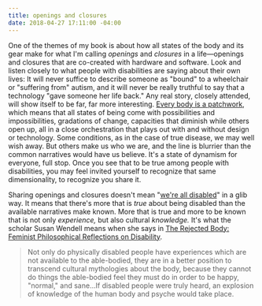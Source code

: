 ```yaml
---
title: openings and closures
date: 2018-04-27 17:11:00 -04:00
---
```


One of the themes of my book is about how all states of the body and its gear make for what I'm calling *openings* and *closures* in a life—openings and closures that are co-created with hardware and software. Look and listen closely to what people with disabilities are saying about their own lives: It will never suffice to describe someone as "bound" to a wheelchair or "suffering from" autism, and it will never be really truthful to say that a technology "gave someone her life back." Any real story, closely attended, will show itself to be far, far more interesting. [Every body is a patchwork](http://sarahendren.com/2018/02/08/say-instead/), which means that all states of being come with possibilities and impossibilities, gradations of change, capacities that diminish while others open up, all in a close orchestration that plays out with and without design or technology. Some conditions, as in the case of true disease, we may well wish away. But others make us who we are, and the line is blurrier than the common narratives would have us believe. It's a state of dynamism for everyone, full stop. Once you see that to be true among people with disabilities, you may feel invited yourself to recognize that same dimensionality, to recognize you share it.

Sharing openings and closures doesn't mean "[we're all disabled](http://sarahendren.com/2018/04/26/everythings-a-prosthesis/)" in a glib way. It means that there's more that is *true* about being disabled than the available narratives make known. More that is true and more to be known that is not only *experience,* but also cultural *knowledge.* It's what the scholar Susan Wendell means when she says in [The Rejected Body: Feminist Philosophical Reflections on Disability](https://www.indiebound.org/book/9780415910477). 

>Not only do physically disabled people have experiences which are not available to the able-bodied, they are in a better position to transcend cultural mythologies about the body, because they cannot do things the able-bodied feel they must do in order to be happy, "normal," and sane...If disabled people were truly heard, an explosion of knowledge of the human body and psyche would take place.


 

 